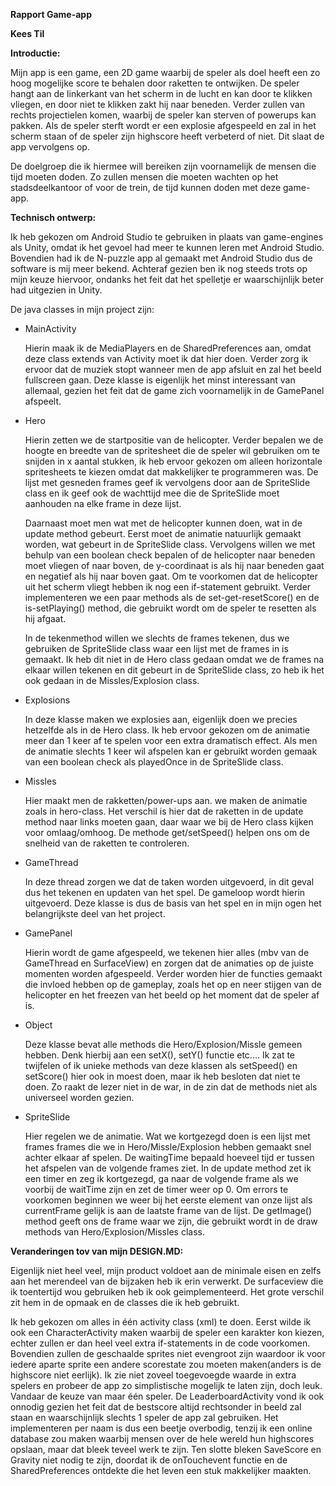 **Rapport Game-app**

**Kees Til**

**Introductie:**

Mijn app is een game, een 2D game waarbij de speler als doel heeft een zo hoog mogelijke score te behalen door raketten te ontwijken. De speler hangt aan de linkerkant van het scherm in de lucht en kan door te klikken vliegen, en door niet te klikken zakt hij naar beneden. Verder zullen van rechts projectielen komen, waarbij de speler kan sterven of powerups kan pakken. Als de speler sterft wordt er een explosie afgespeeld en zal in het scherm staan of de speler zijn highscore heeft verbeterd of niet. Dit slaat de app vervolgens op.

De doelgroep die ik hiermee will bereiken zijn voornamelijk de mensen die tijd moeten doden. Zo zullen mensen die moeten wachten op het stadsdeelkantoor of voor de trein, de tijd kunnen doden met deze game-app. 


**Technisch ontwerp:**


Ik heb gekozen om Android Studio te gebruiken in plaats van game-engines als Unity, omdat ik het gevoel had meer te kunnen leren met Android Studio. Bovendien had ik de N-puzzle app al gemaakt met Android Studio dus de software is mij meer bekend. Achteraf gezien ben ik nog steeds trots op mijn keuze hiervoor, ondanks het feit dat het spelletje er waarschijnlijk beter had uitgezien in Unity.

De java classes in mijn project zijn:

- MainActivity

  Hierin maak ik de MediaPlayers en de SharedPreferences aan, omdat deze class extends van Activity moet ik dat hier doen.     Verder zorg ik ervoor dat de muziek stopt wanneer men de app afsluit en zal het beeld fullscreen gaan. Deze klasse is        eigenlijk het minst interessant van allemaal, gezien het feit dat de game zich voornamelijk in de GamePanel afspeelt. 
 
- Hero

  Hierin zetten we de startpositie van de helicopter. Verder bepalen we de hoogte en breedte van de spritesheet die de speler   wil gebruiken om te snijden in x aantal stukken, ik heb ervoor gekozen om alleen horizontale spritesheets te kiezen omdat    dat makkelijker te programmeren was. De lijst met gesneden frames geef ik vervolgens door aan de SpriteSlide class en ik     geef ook de wachttijd mee die de SpriteSlide moet aanhouden na elke frame in deze lijst.

  Daarnaast moet men wat met de helicopter kunnen doen, wat in de update method gebeurt. Eerst moet de animatie natuurlijk     gemaakt worden, wat gebeurt in de SpriteSlide class. Vervolgens willen we met behulp van een boolean check bepalen of de     helicopter naar beneden moet vliegen of naar boven, de y-coordinaat is als hij naar beneden gaat en negatief als hij naar    boven gaat. Om te voorkomen dat de helicopter uit het scherm vliegt hebben ik nog een if-statement gebruikt. Verder          implementeren we een paar methods als de set-get-resetScore() en de is-setPlaying() method, die gebruikt wordt om de speler   te resetten als hij afgaat.
  
  In de tekenmethod willen we slechts de frames tekenen, dus we gebruiken de SpriteSlide class waar een lijst met de frames    in is gemaakt. Ik heb dit niet in de Hero class gedaan omdat we de frames na elkaar willen tekenen en dit gebeurt
  in de SpriteSlide class, zo heb ik het ook gedaan in de Missles/Explosion class.

- Explosions

  In deze klasse maken we explosies aan, eigenlijk doen we precies hetzelfde als in de Hero class. Ik heb ervoor gekozen om    de animatie meer dan 1 keer af te spelen voor een extra dramatisch effect. Als men de animatie slechts 1 keer wil afspelen   kan er gebruikt worden gemaak van een boolean check als playedOnce in de SpriteSlide class.

- Missles

  Hier maakt men de rakketten/power-ups aan. we maken de animatie zoals in hero-class. Het verschil is hier dat de raketten    in de update method naar links moeten gaan, daar waar we bij de Hero class kijken voor omlaag/omhoog. De methode             get/setSpeed() helpen ons om de snelheid van de raketten te controleren.

- GameThread

  In deze thread zorgen we dat de taken worden uitgevoerd, in dit geval dus het tekenen en updaten van het spel. De gameloop   wordt hierin uitgevoerd. Deze klasse is dus de basis van het spel en in mijn ogen het belangrijkste deel van het project.

- GamePanel

  Hierin wordt de game afgespeeld, we tekenen hier alles (mbv van de GameThread en SurfaceView) en zorgen dat de animaties op   de juiste momenten worden afgespeeld. Verder worden hier de functies gemaakt die invloed hebben op de gameplay, zoals  het
  op en neer stijgen van de helicopter en het freezen van het beeld op het moment dat de speler af is.

- Object

  Deze klasse bevat alle methods die Hero/Explosion/Missle gemeen hebben. Denk hierbij aan een setX(), setY() functie etc....
  Ik zat te twijfelen of ik unieke methods van deze klassen als setSpeed() en setScore() hier ook in moest doen, maar ik heb   besloten dat niet te doen. Zo raakt de lezer niet in de war, in de zin dat de methods niet als universeel worden gezien.

- SpriteSlide

  Hier regelen we de animatie. Wat we kortgezegd doen is een lijst met frames frames die we in Hero/Missle/Explosion hebben    gemaakt snel achter elkaar af spelen. De waitingTime bepaald hoeveel tijd er tussen het afspelen van de volgende frames      ziet. In de update method zet ik een timer en zeg ik kortgezegd, ga naar de volgende frame als we voorbij de waitTime zijn   en zet de timer weer op 0. Om errors te voorkomen beginnen we weer bij het eerste element van onze lijst als currentFrame    gelijk is aan de laatste frame van de lijst. De getImage() method geeft ons de frame waar we zijn, die gebruikt wordt in de   draw methods van Hero/Explosion/Missles class.
  
**Veranderingen tov van mijn DESIGN.MD:**

Eigenlijk niet heel veel, mijn product voldoet aan de minimale eisen en zelfs aan het merendeel van de bijzaken heb ik erin verwerkt. De surfaceview die ik toentertijd wou gebruiken heb ik ook geimplementeerd. Het grote verschil zit hem in de opmaak en de classes die ik heb gebruikt. 

Ik heb gekozen om alles in één activity class (xml) te doen. Eerst wilde ik ook een CharacterActivity maken waarbij de speler een karakter kon kiezen, echter zullen er dan heel veel extra if-statements in de code voorkomen. Bovendien zullen de geschaalde sprites niet evengroot zijn waardoor ik voor iedere aparte sprite een andere scorestate zou moeten maken(anders is de highscore niet eerlijk). Ik zie niet zoveel toegevoegde waarde in extra spelers en probeer de app zo simplistische mogelijk te laten zijn, doch leuk. Vandaar de keuze van maar één speler. De LeaderboardActivity vond ik ook onnodig gezien het feit dat de bestscore altijd rechtsonder in beeld zal staan en waarschijnlijk slechts 1 speler de app zal gebruiken. Het implementeren per naam is dus een beetje overbodig, tenzij ik een online database zou maken waarbij mensen over de hele wereld hun highscores opslaan, maar dat bleek teveel werk te zijn. Ten slotte bleken SaveScore en Gravity niet nodig te zijn, doordat ik de onTouchevent functie en de SharedPreferences ontdekte die het leven een stuk makkelijker maakten. 

